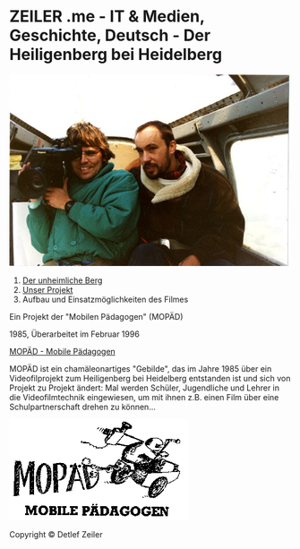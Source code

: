 # ZEILER .me - IT & Medien, Geschichte, Deutsch - Der Heiligenberg bei Heidelberg

![](heiligenberg-1.jpg)

1.  [Der unheimliche Berg](https://www.zeiler.me/heiligenberg/der-unheimliche-berg.html)
2.  [Unser Projekt](https://www.zeiler.me/heiligenberg/projekt.html)
3.  Aufbau und Einsatzmöglichkeiten des Filmes

Ein Projekt der "Mobilen Pädagogen" (MOPÄD)

1985, Überarbeitet im Februar 1996

[MOPÄD - Mobile Pädagogen](https://www.zeiler.me/heiligenberg/mopaed.html)

MOPÄD ist ein chamäleonartiges "Gebilde", das im Jahre 1985 über ein Videofilprojekt zum Heiligenberg bei Heidelberg entstanden ist und sich von Projekt zu Projekt ändert: Mal werden Schüler, Jugendliche und Lehrer in die Videofilmtechnik eingewiesen, um mit ihnen z.B. einen Film über eine Schulpartnerschaft drehen zu können...

![](heiligenberg-2.gif)

Copyright © Detlef Zeiler